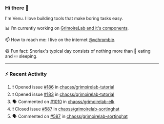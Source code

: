 ### Hi there 👋

I'm Venu. I love building tools that make boring tasks easy.

📊 I’m currently working on [GrimoireLab and it's components](https://chaoss.github.io/grimoirelab).

📫 How to reach me: I live on the internet [@vchrombie](https://www.google.co.in/search?q=vchrombie).

😄 Fun fact: Snorlax's typical day consists of nothing more than :doughnut: eating and :zzz: sleeping.

---

### :zap: Recent Activity

<!--START_SECTION:activity-->
1. ❗️ Opened issue [#186](https://github.com/chaoss/grimoirelab-tutorial/issues/186) in [chaoss/grimoirelab-tutorial](https://github.com/chaoss/grimoirelab-tutorial)
2. ❗️ Opened issue [#183](https://github.com/chaoss/grimoirelab-tutorial/issues/183) in [chaoss/grimoirelab-tutorial](https://github.com/chaoss/grimoirelab-tutorial)
3. 🗣 Commented on [#1010](https://github.com/chaoss/grimoirelab-elk/issues/1010) in [chaoss/grimoirelab-elk](https://github.com/chaoss/grimoirelab-elk)
4. ❗️ Closed issue [#587](https://github.com/chaoss/grimoirelab-sortinghat/issues/587) in [chaoss/grimoirelab-sortinghat](https://github.com/chaoss/grimoirelab-sortinghat)
5. 🗣 Commented on [#587](https://github.com/chaoss/grimoirelab-sortinghat/issues/587) in [chaoss/grimoirelab-sortinghat](https://github.com/chaoss/grimoirelab-sortinghat)
<!--END_SECTION:activity-->

<!--
**vchrombie/vchrombie** is a ✨ _special_ ✨ repository because its `README.md` (this file) appears on your GitHub profile.

Here are some ideas to get you started:

- 🔭 I’m currently working on ...
- 🌱 I’m currently learning ...
- 👯 I’m looking to collaborate on ...
- 🤔 I’m looking for help with ...
- 💬 Ask me about ...
- 📫 How to reach me: ...
- 😄 Pronouns: ...
- ⚡ Fun fact: ...
-->
